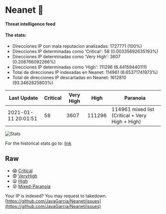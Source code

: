 # Neanet :hocho:
#### Threat intelligence feed
#### The stats:

- Direcciones IP con mala reputacion analizadas: 1727771 (100%)
- Direcciones IP determinadas como 'Critical':  58 (0.00335692635193%)
- Direcciones IP determinadas como 'Very High':  3607 (0.208766092266%)
- Direcciones IP determinadas como 'High':  111296 (6.44159440111)
- Total de direcciones IP indexadas en Neanet:  114961 (6.65371741973%)
- Total de direcciones IP descartadas en Neanet:  1612810 (93.3462825803%)

| Last Update | Critical | Very High | High | Paranoia |
| --- | --- | --- | --- | --- |
| 2021-01-11 20:01:51 | 58 | 3607 | 111296 | 114961 mixed list (Critical + Very High + High)|

![Stats](https://docs.google.com/spreadsheets/d/e/2PACX-1vSnaNMIXVabIpDJjufMlzH7poXnshF3mgd8Is1g9ytUEzVsP5my4Trn8f-xkoLLQ38xpL3HtmUexLo6/pubchart?oid=501124687&format=image)

For the historical stats go to: [link](/stats.csv)
## Raw
- :scream: [Critical](https://raw.githubusercontent.com/JavaGarcia/Neanet/master/blacklists/neanet_critical.txt)
- :fearful: [VeryHigh](https://raw.githubusercontent.com/JavaGarcia/Neanet/master/blacklists/neanet_veryHigh.txtt)
- :frowning: [High](https://raw.githubusercontent.com/JavaGarcia/Neanet/master/blacklists/neanet_high.txt)
- :dizzy_face: [Mixed-Paranoia](https://raw.githubusercontent.com/JavaGarcia/Neanet/master/blacklists/neanet_all.txt)


Your IP is indexed? You may request to takedown. [https://github.com/JavaGarcia/Neanet/issues](https://github.com/JavaGarcia/Neanet/issues)


































































































































































































































































































































































































































































































































































































































































































































































































































































































































































































































































































































































































































































































































































































































































































































































































































































































































































































































































































































































































































































































































































































































































































































































































































































































































































































































































































































































































































































































































































































































































































































































































































































































































































































































































































































































